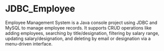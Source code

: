 # JDBC_Employee
Employee Management System is a Java console project using JDBC and MySQL to manage employee records. It supports CRUD operations like adding employees, searching by title/designation, filtering by salary range, updating salary/designation, and deleting by email or designation via a menu-driven interface.
